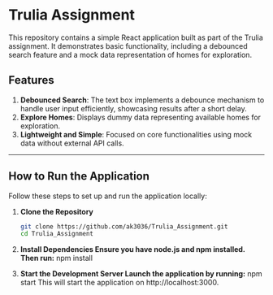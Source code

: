 # Trulia Assignment

This repository contains a simple React application built as part of the Trulia assignment. It demonstrates basic functionality, including a debounced search feature and a mock data representation of homes for exploration.

## Features

1. **Debounced Search**: The text box implements a debounce mechanism to handle user input efficiently, showcasing results after a short delay.
2. **Explore Homes**: Displays dummy data representing available homes for exploration.
3. **Lightweight and Simple**: Focused on core functionalities using mock data without external API calls.

---

## How to Run the Application

Follow these steps to set up and run the application locally:

1. **Clone the Repository**

   ```bash
   git clone https://github.com/ak3036/Trulia_Assignment.git
   cd Trulia_Assignment

   ```

2. **Install Dependencies Ensure you have node.js and npm installed. Then run:**
   npm install

3. **Start the Development Server Launch the application by running:**
   npm start
   This will start the application on http://localhost:3000.
